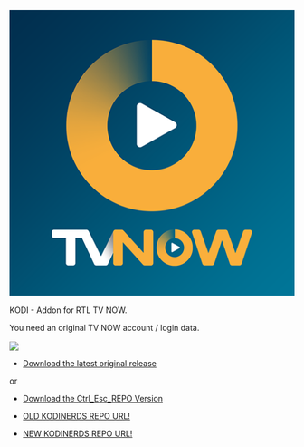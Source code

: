 ![RTL TV NOW](icon.png)

KODI - Addon for RTL TV NOW.

You need an original TV NOW account / login data.


<img align="center" src="https://ibb.co/BZ4mxXY">

* [Download the latest original release](https://bit.ly/3k6bHDF)


or 

* [Download the Ctrl_Esc_REPO Version](https://bit.ly/2PkEhmz)



* [OLD KODINERDS REPO URL!](https://github.com/kodinerds/repo)

* [NEW KODINERDS REPO URL!](https://repo.kodinerds.net/)



